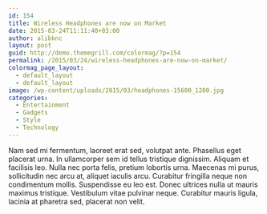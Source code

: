 ```yaml
---
id: 154
title: Wireless Headphones are now on Market
date: 2015-03-24T11:11:40+03:00
author: alibknc
layout: post
guid: http://demo.themegrill.com/colormag/?p=154
permalink: /2015/03/24/wireless-headphones-are-now-on-market/
colormag_page_layout:
  - default_layout
  - default_layout
image: /wp-content/uploads/2015/03/headphones-15600_1280.jpg
categories:
  - Entertainment
  - Gadgets
  - Style
  - Technology
---
```

Nam sed mi fermentum, laoreet erat sed, volutpat ante. Phasellus eget placerat urna. In ullamcorper sem id tellus tristique dignissim. Aliquam et facilisis leo. Nulla nec porta felis, pretium lobortis urna. Maecenas mi purus, sollicitudin nec arcu at, aliquet iaculis arcu. Curabitur fringilla neque non condimentum mollis. Suspendisse eu leo est. Donec ultrices nulla ut mauris maximus tristique. Vestibulum vitae pulvinar neque. Curabitur mauris ligula, lacinia at pharetra sed, placerat non velit.